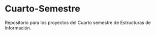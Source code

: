 # Cuarto-Semestre
Repositorio para los proyectos del Cuarto semestre de Estructuras de Información.
